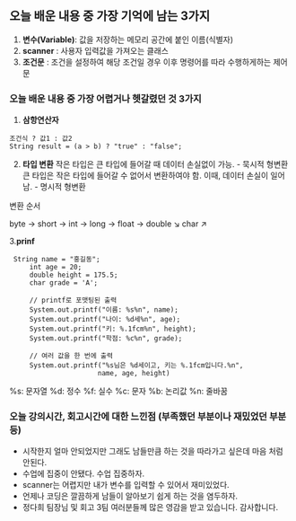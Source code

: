 ##  오늘 배운 내용 중 가장 기억에 남는 3가지
1. **변수(Variable)**: 값을 저장하는 메모리 공간에 붙인 이름(식별자)
2. **scanner** : 사용자 입력값을 가져오는 클래스
3. **조건문** : 조건을 설정하여 해당 조건일 경우 이후 명령어를 따라 수행하게하는 제어문

### 오늘 배운 내용 중 가장 어렵거나 헷갈렸던 것 3가지
1. **삼항연산자**
```
조건식 ? 값1 : 값2
String result = (a > b) ? "true" : "false";
```
2. **타입 변환**
작은 타입은 큰 타입에 들어갈 때 데이터 손실없이 가능. - 묵시적 형변환
큰 타입은 작은 타입에 들어갈 수 없어서 변환하여야 함. 이때, 데이터 손실이 일어남. - 명시적 형변환

변환 순서

byte → short → int → long → float → double
     ↘ char ↗

3.**prinf**
   ```
    String name = "홍길동";
        int age = 20;
        double height = 175.5;
        char grade = 'A';

        // printf로 포맷팅된 출력
        System.out.printf("이름: %s%n", name);
        System.out.printf("나이: %d세%n", age);
        System.out.printf("키: %.1fcm%n", height);
        System.out.printf("학점: %c%n", grade);

        // 여러 값을 한 번에 출력
        System.out.printf("%s님은 %d세이고, 키는 %.1fcm입니다.%n", 
                         name, age, height)
   ```
%s: 문자열
%d: 정수
%f: 실수
%c: 문자
%b: 논리값
%n: 줄바꿈


   
### 오늘 강의시간, 회고시간에 대한 느낀점 (부족했던 부분이나 재밌었던 부분 등)
- 시작한지 얼마 안되었지만 그래도 남들만큼 하는 것을 따라가고 싶은데 마음 처럼 안된다.
- 수업에 집중이 안됐다. 수업 집중하자.
- scanner는 어렵지만 내가 변수를 입력할 수 있어서 재미있었다.
- 언제나 코딩은 깔끔하게 남들이 알아보기 쉽게 하는 것을 염두하자.
- 정다희 팀장님 및 회고 3팀 여러분들께 많은 영감을 받고 있습니다. 감사합니다.
